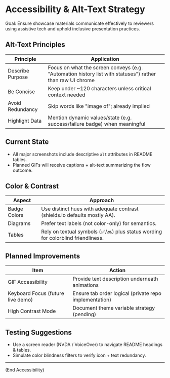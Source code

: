 # Accessibility & Alt-Text Strategy

Goal: Ensure showcase materials communicate effectively to reviewers using assistive tech and uphold inclusive presentation practices.

## Alt-Text Principles
| Principle | Application |
|-----------|------------|
| Describe Purpose | Focus on what the screen conveys (e.g. "Automation history list with statuses") rather than raw UI chrome |
| Be Concise | Keep under ~120 characters unless critical context needed |
| Avoid Redundancy | Skip words like "image of"; already implied |
| Highlight Data | Mention dynamic values/state (e.g. success/failure badge) when meaningful |

## Current State
- All major screenshots include descriptive `alt` attributes in README tables.
- Planned GIFs will receive captions + alt-text summarizing the flow outcome.

## Color & Contrast
| Aspect | Approach |
|--------|---------|
| Badge Colors | Use distinct hues with adequate contrast (shields.io defaults mostly AA). |
| Diagrams | Prefer text labels (not color-only) for semantics. |
| Tables | Rely on textual symbols (✅/🔜) plus status wording for colorblind friendliness. |

## Planned Improvements
| Item | Action |
|------|--------|
| GIF Accessibility | Provide text description underneath animations |
| Keyboard Focus (future live demo) | Ensure tab order logical (private repo implementation) |
| High Contrast Mode | Document theme variable strategy (pending) |

## Testing Suggestions
- Use a screen reader (NVDA / VoiceOver) to navigate README headings & tables.
- Simulate color blindness filters to verify icon + text redundancy.

---
(End Accessibility)